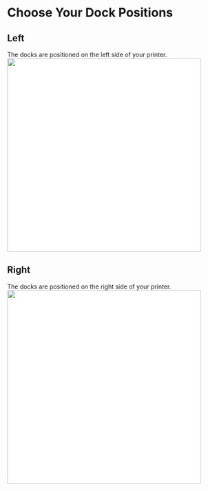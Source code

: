 # Choose Your Dock Positions
## Left
The docks are positioned on the left side of your printer.
<img src="/images/Voron_350_60mm_3tools_left_TPU.svg" style="margin:0px;background-color: #FFFFFF;" width="450"/>
## Right
The docks are positioned on the right side of your printer.
<img src="/images/Voron_350_60mm_3tools_right_TPU.svg" style="margin:0px;background-color: #FFFFFF;" width="450"/>
